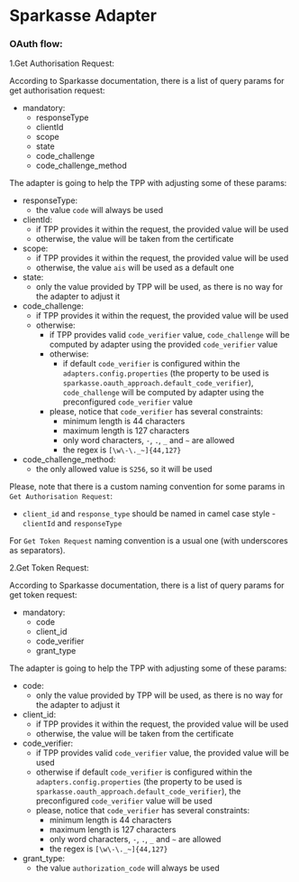 # Sparkasse Adapter

### OAuth flow:

1.Get Authorisation Request:

According to Sparkasse documentation, there is a list of query params for get authorisation request:
- mandatory:
    - responseType
    - clientId
    - scope
    - state
    - code_challenge
    - code_challenge_method

The adapter is going to help the TPP with adjusting some of these params:

- responseType:
    - the value `code` will always be used
- clientId:
    - if TPP provides it within the request, the provided value will be used
    - otherwise, the value will be taken from the certificate
- scope:
    - if TPP provides it within the request, the provided value will be used
    - otherwise, the value `ais` will be used as a default one
- state:
    - only the value provided by TPP will be used, as there is no way for the adapter to adjust it
- code_challenge:
    - if TPP provides it within the request, the provided value will be used
    - otherwise:
        - if TPP provides valid `code_verifier` value, `code_challenge` will be computed by adapter using the provided `code_verifier` value
        - otherwise:
            - if default `code_verifier` is configured within the `adapters.config.properties`
            (the property to be used is `sparkasse.oauth_approach.default_code_verifier`),
            `code_challenge` will be computed by adapter using the preconfigured `code_verifier` value
        - please, notice that `code_verifier` has several constraints:
            - minimum length is 44 characters
            - maximum length is 127 characters
            - only word characters, `-`, `.`, `_` and `~` are allowed
            - the regex is `[\w\-\._~]{44,127}`
- code_challenge_method:
    - the only allowed value is `S256`, so it will be used

Please, note that there is a custom naming convention for some params in `Get Authorisation Request`:
- `client_id` and `response_type` should be named in camel case style - `clientId` and `responseType`

For `Get Token Request` naming convention is a usual one (with underscores as separators).

2.Get Token Request:

According to Sparkasse documentation, there is a list of query params for get token request:
- mandatory:
    - code
    - client_id
    - code_verifier
    - grant_type

The adapter is going to help the TPP with adjusting some of these params:

- code:
    - only the value provided by TPP will be used, as there is no way for the adapter to adjust it
- client_id:
    - if TPP provides it within the request, the provided value will be used
    - otherwise, the value will be taken from the certificate
- code_verifier:
    - if TPP provides valid `code_verifier` value, the provided value will be used
    - otherwise if default `code_verifier` is configured within the `adapters.config.properties`
      (the property to be used is `sparkasse.oauth_approach.default_code_verifier`),
      the preconfigured `code_verifier` value will be used
    - please, notice that `code_verifier` has several constraints:
        - minimum length is 44 characters
        - maximum length is 127 characters
        - only word characters, `-`, `.`, `_` and `~` are allowed
        - the regex is `[\w\-\._~]{44,127}`
- grant_type:
    - the value `authorization_code` will always be used
